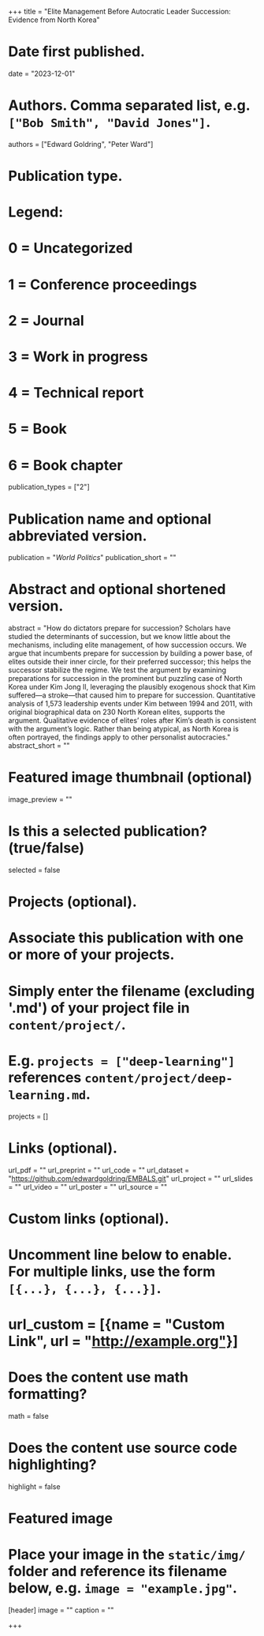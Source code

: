 +++
title = "Elite Management Before Autocratic Leader Succession: Evidence from North Korea"

# Date first published.
date = "2023-12-01"

# Authors. Comma separated list, e.g. `["Bob Smith", "David Jones"]`.
authors = ["Edward Goldring", "Peter Ward"]

# Publication type.
# Legend:
# 0 = Uncategorized
# 1 = Conference proceedings
# 2 = Journal
# 3 = Work in progress
# 4 = Technical report
# 5 = Book
# 6 = Book chapter
publication_types = ["2"]

# Publication name and optional abbreviated version.
publication = "*World Politics*"
publication_short = ""

# Abstract and optional shortened version.
abstract = "How do dictators prepare for succession? Scholars have studied the determinants of succession, but we know little about the mechanisms, including elite management, of how succession occurs. We argue that incumbents prepare for succession by building a power base, of elites outside their inner circle, for their preferred successor; this helps the successor stabilize the regime. We test the argument by examining preparations for succession in the prominent but puzzling case of North Korea under Kim Jong Il, leveraging the plausibly exogenous shock that Kim suffered—a stroke—that caused him to prepare for succession. Quantitative analysis of 1,573 leadership events under Kim between 1994 and 2011, with original biographical data on 230 North Korean elites, supports the argument. Qualitative evidence of elites’ roles after Kim’s death is consistent with the argument’s logic. Rather than being atypical, as North Korea is often portrayed, the findings apply to other personalist autocracies."
abstract_short = ""

# Featured image thumbnail (optional)
image_preview = ""

# Is this a selected publication? (true/false)
selected = false

# Projects (optional).
#   Associate this publication with one or more of your projects.
#   Simply enter the filename (excluding '.md') of your project file in `content/project/`.
#   E.g. `projects = ["deep-learning"]` references `content/project/deep-learning.md`.
projects = []

# Links (optional).
url_pdf = ""
url_preprint = ""
url_code = ""
url_dataset = "https://github.com/edwardgoldring/EMBALS.git"
url_project = ""
url_slides = ""
url_video = ""
url_poster = ""
url_source = ""

# Custom links (optional).
#   Uncomment line below to enable. For multiple links, use the form `[{...}, {...}, {...}]`.
# url_custom = [{name = "Custom Link", url = "http://example.org"}]

# Does the content use math formatting?
math = false

# Does the content use source code highlighting?
highlight = false

# Featured image
# Place your image in the `static/img/` folder and reference its filename below, e.g. `image = "example.jpg"`.
[header]
image = ""
caption = ""

+++

